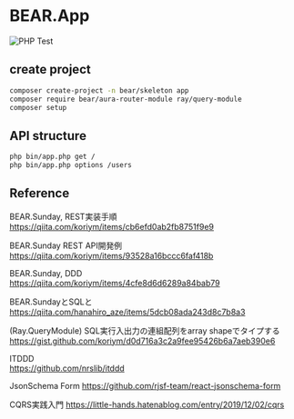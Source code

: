 # BEAR.App

![PHP Test](https://github.com/apple-x-co/BEAR.App/workflows/PHP%20Test/badge.svg?branch=develop)

## create project

```bash
composer create-project -n bear/skeleton app
composer require bear/aura-router-module ray/query-module
composer setup
```

## API structure

```bash
php bin/app.php get /
php bin/app.php options /users
```

## Reference

BEAR.Sunday, REST実装手順  
https://qiita.com/koriym/items/cb6efd0ab2fb8751f9e9

BEAR.Sunday REST API開発例
https://qiita.com/koriym/items/93528a16bccc6faf418b

BEAR.Sunday, DDD  
https://qiita.com/koriym/items/4cfe8d6d6289a84bab79

BEAR.SundayとSQLと
https://qiita.com/hanahiro_aze/items/5dcb08ada243d8c7b8a3

(Ray.QueryModule) SQL実行入出力の連組配列をarray shapeでタイプする 
https://gist.github.com/koriym/d0d716a3c2a9fee95426b6a7aeb390e6

ITDDD  
https://github.com/nrslib/itddd

JsonSchema Form
https://github.com/rjsf-team/react-jsonschema-form

CQRS実践入門
https://little-hands.hatenablog.com/entry/2019/12/02/cqrs